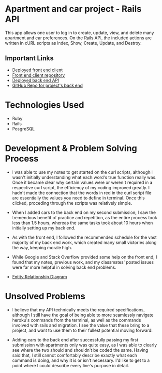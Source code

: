 # Apartment and car project - Rails API

This app allows one user to log in to create, update, view, and delete many apartment and car preferences. On the Rails API, the included actions are written in cURL scripts as Index, Show, Create, Update, and Destroy.

## Important Links

- [Deployed front end client](https://tylerr36.github.io/project-two-client/)
- [Front end client repository](https://github.com/tylerr36/project-two-client)
- [Deployed back end API](https://blooming-cove-62734.herokuapp.com/)
- [GitHub Repo for project's back end](https://github.com/tylerr36/Project_2_api)

# Technologies Used

- Ruby
- Rails
- PosgreSQL

# Development & Problem Solving Process

- I was able to use my notes to get started on the curl scripts, although I wasn't initially understanding what each word's true function really was. Once it became clear why certain values were or weren't required in a respective curl script, the efficiency of my coding improved greatly. I hadn't made the connection that the words in red in the curl script file are essentially the values you need to define in terminal. Once this clicked, proceding through the scripts was relatively simple.

- When I added cars to the back end on my second submission, I saw the tremendous benefit of practice and repetition, as the entire process took less than 1.5 hours, whereas the same tasks took about 10 hours when initially setting up my back end.

- As with the front end, I followed the recommended schedule for the vast majority of my back end work, which created many small victories along the way, keeping morale high.

- While Google and Stack Overflow provided some help on the front end, I found that my notes, previous work, and my classmates' posted issues were far more helpful in solving back end problems.


- [Entity Relationship Diagram](https://i.imgur.com/LaeoT3K.png)

# Unsolved Problems

- I believe that my API technically meets the required specifications, although I still have the goal of being able to more seamlessly navigate heroku's commands from the terminal, as well as the commands involved with rails and migration. I see the value that these bring to a project, and want to use them to their fullest potential moving forward.

- Adding cars to the back end after successfully passing my first submission with apartments only was quite easy, as I was able to clearly see where the two should and shouldn't be coded the same. Having said that, I still cannot comfortably describe exactly what each command is doing, and why it is or isn't necessary. I'd like to get to a point where I could describe every line's purpose in detail.
